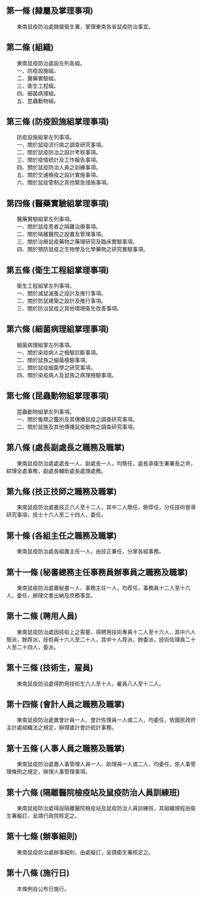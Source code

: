 第一條 (隸屬及掌理事項)
-----------------------
　　東南鼠疫防治處隸屬衛生署，掌理東南各省鼠疫防治事宜。  


第二條 (組織)
-------------
　　東南鼠疫防治處設左列各組。  
　　一、防疫設施組。  
　　二、醫藥實驗組。  
　　三、衛生工程組。  
　　四、細菌病理組。  
　　五、昆蟲動物組。  


第三條 (防疫設施組掌理事項)
---------------------------
　　防疫設施組掌左列事項。  
　　一、關於鼠疫流行病之調查研究事項。  
　　二、關於鼠疫防治之設計考核事項。  
　　三、關於疫情統計及工作報告事項。  
　　四、關於鼠疫防治人員之訓練事項。  
　　五、關於交通檢疫之設計實施事項。  
　　六、關於鼠疫管制之其他緊急措施事項。  


第四條 (醫藥實驗組掌理事項)
---------------------------
　　醫藥實驗組掌左列事項。  
　　一、關於鼠疫患者之隔離治療事項。  
　　二、關於隔離醫院之設置及管理事項。  
　　三、關於治療鼠疫藥物之藥理研究及臨床實驗事項。  
　　四、關於預防鼠疫之生物學及化學藥物之研究實驗事項。  


第五條 (衛生工程組掌理事項)
---------------------------
　　衛生工程組掌左列事項。  
　　一、關於滅鼠滅蚤之設計及推行事項。  
　　二、關於防鼠建築之設計及推行事項。  
　　三、關於防治鼠疫之其他環境衛生改善事項。  


第六條 (細菌病理組掌理事項)
---------------------------
　　細菌病理組掌左列事項。  
　　一、關於染疫病人之檢驗診斷事項。  
　　二、關於鼠族之細菌檢驗事項。  
　　三、關於鼠疫細菌學之研究事項。  
　　四、關於染疫病人及鼠族之病理檢驗事項。  


第七條 (昆蟲動物組掌理事項)
---------------------------
　　昆蟲動物組掌左列事項。  
　　一、關於蚤類之鑑別及其傳播鼠疫之調查研究事項。  
　　二、關於鼠族及其他傳播鼠疫動物之調查研究事項。  


第八條 (處長副處長之職務及職掌)
-------------------------------
　　東南鼠疫防治處處處長一人、副處長一人，均簡任，處長承衛生署署長之命，綜理全處事務，副處長輔助處長處理處務。  


第九條 (技正技師之職務及職掌)
-----------------------------
　　東南鼠疫防治處置技正六人至十二人，其中二人簡任，餘荐任，分任技術督導研究事項，技士十六人至二十四人，委任。  


第十條 (各組主任之職務及職掌)
-----------------------------
　　東南鼠疫防治處各組置主任一人，由技正兼任，分掌各組事務。  


第十一條 (秘書總務主任事務員辦事員之職務及職掌)
-----------------------------------------------
　　東南鼠疫防治處置秘書一人、事務主任一人，均荐任，事務員十二人至十六人，委任，辦理文書出納及庶務事宜。  


第十二條 (聘用人員)
-------------------
　　東南鼠疫防治處因技術上之需要，得聘用技術專員十二人至十六人，其中六人簡派，餘荐派，技術員十六人至二十人，其中十人荐派，餘委派，技術佐理員二十人至二十四人，委派。  


第十三條 (技術生，雇員)
-----------------------
　　東南鼠疫防治處得酌用技術生六人至十人，雇員八人至十二人。  


第十四條 (會計人員之職務及職掌)
-------------------------------
　　東南鼠疫防治處置會計員一人、會計佐理員一人或二人，均委任，依國民政府主計處組織法之規定，辦理歲計會計統計事務。  


第十五條 (人事人員之職務及職掌)
-------------------------------
　　東南鼠疫防治處置人事管理人員一人、助理員一人或二人、均委任，依人事管理條例之規定，辦理人事管理事項。  


第十六條 (隔離醫院檢疫站及鼠疫防治人員訓練班)
---------------------------------------------
　　東南鼠疫防治處得設隔離醫院檢疫站及鼠疫防治人員訓練班，其組織規程由衛生署擬訂，呈請行政院核定之。  


第十七條 (辦事細則)
-------------------
　　東南鼠疫防治處辦事細則，由處擬訂，呈請衛生署核定之。  


第十八條 (施行日)
-----------------
　　本條例自公布日施行。